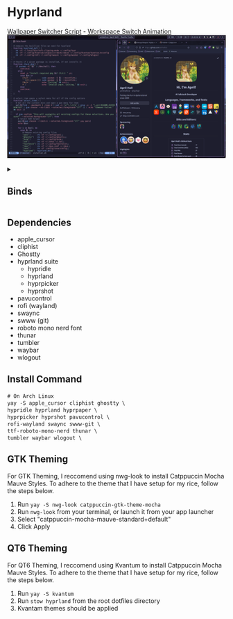 # Hyprland

[Wallpaper Switcher Script](https://www.youtube.com/watch?v=6euidiSWaKM) - [Workspace Switch Animation](https://www.youtube.com/watch?v=fyRkQ3hKVE4)
![hyprland](../README-DEPENDENCIES/hyprland.png)

<details>
<summary><h2>Binds</h2></summary>

### Keybinds
- `MOD + C`: Close focused window
- `MOD + E`: Open file explorer
- `MOD + F`: Toggle floating
- `MOD + K`: Enter force-kill mode
- `MOD + M`: Exit hyprland
- `MOD + R`: Open launcher (rofi)
- `MOD + S`: Take screenshot of a window
- `MOD + V`: Show clipboard
- `MOD + W`: View all open windows
- `MOD + ENTER`: Open terminal
- `MOD + UP-ARROW`: Move focus up
- `MOD + DOWN-ARROW`: Move focus down
- `MOD + LEFT-ARROW`: Move focus left
- `MOD + RIGHT-ARROW`: Move focus right
- `MOD + {Number 0-9}`: Switch to workspace {Number 0-9}

- `ALT + SHIFT + S`: Open wlogout (Power Menu)

- `MOD + SHIFT + C`: Open colorpicker
- `MOD + SHIFT + S`: Take screenshot of a region

- `MOD + SHIFT + HOME`: Take screenshot of a screen
- `MOD + SHIFT + {Number 0-9}`: Move focused window to workspace {Number 0-9}

### Mousebinds
- `Hover over window`: Focus hovered window
- `MOD + SCROLL`: Scroll through workspaces
- `MOD + LEFTCLICK + Drag Mouse`: Move window
- `MOD + SHIFT + LEFTCLICK + Drag Mouse`: Resize window
- `POPMOUSE ACTION BUTTON`: Open launcher (rofi) (this only works on a Logi Popmouse)
</details>

## Dependencies

- apple_cursor
- cliphist
- Ghostty
- hyprland suite
  - hypridle
  - hyprland
  - hyprpicker
  - hyprshot
- pavucontrol
- rofi (wayland)
- swaync
- swww (git)
- roboto mono nerd font
- thunar
- tumbler
- waybar
- wlogout

## Install Command

```
# On Arch Linux
yay -S apple_cursor cliphist ghostty \
hypridle hyprland hyprpaper \
hyprpicker hyprshot pavucontrol \
rofi-wayland swaync swww-git \
ttf-roboto-mono-nerd thunar \
tumbler waybar wlogout \
```

## GTK Theming

For GTK Theming, I reccomend using nwg-look to install Catppuccin Mocha Mauve Styles. To adhere to the theme that I have setup for my rice, follow the steps below.

1. Run `yay -S nwg-look catppuccin-gtk-theme-mocha`
2. Run `nwg-look` from your terminal, or launch it from your app launcher
3. Select "catppuccin-mocha-mauve-standard+default"
4. Click Apply

## QT6 Theming

For QT6 Theming, I reccomend using Kvantum to install Catppuccin Mocha Mauve Styles. To adhere to the theme that I have setup for my rice, follow the steps below.

1. Run `yay -S kvantum`
2. Run `stow hyprland` from the root dotfiles directory
3. Kvantam themes should be applied
